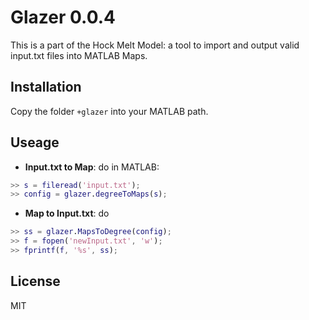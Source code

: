 # Glazer 0.0.4

This is a part of the Hock Melt Model: a tool to import and output valid input.txt files into MATLAB Maps.

## Installation
Copy the folder ```+glazer``` into your MATLAB path.


## Useage
- **Input.txt to Map**: do in MATLAB:

```matlab
>> s = fileread('input.txt');
>> config = glazer.degreeToMaps(s);
```
- **Map to Input.txt**: do

```matlab
>> ss = glazer.MapsToDegree(config);
>> f = fopen('newInput.txt', 'w');
>> fprintf(f, '%s', ss); 
```

## License
MIT
